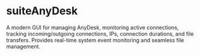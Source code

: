 # suiteAnyDesk
A modern GUI for managing AnyDesk, monitoring active connections, tracking incoming/outgoing connections, IPs, connection durations, and file transfers. Provides real-time system event monitoring and seamless file management.
